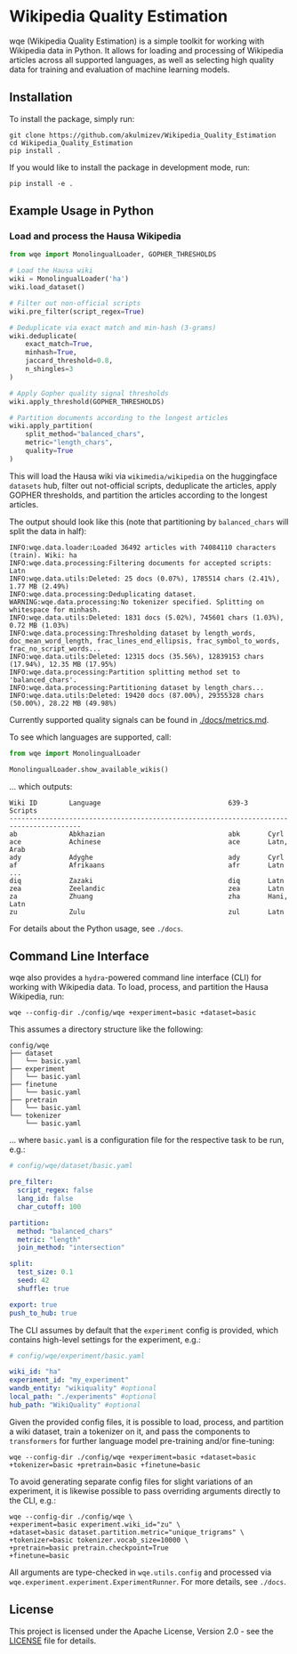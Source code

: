 # Wikipedia Quality Estimation

wqe (Wikipedia Quality Estimation) is a simple toolkit for working with
Wikipedia data in Python. It allows for loading and processing of Wikipedia
articles across all supported languages, as well as selecting high quality
data for training and evaluation of machine learning models.

## Installation

To install the package, simply run:

```
git clone https://github.com/akulmizev/Wikipedia_Quality_Estimation
cd Wikipedia_Quality_Estimation
pip install .
```

If you would like to install the package in development mode, run:

```
pip install -e .
```

## Example Usage in Python

### Load and process the Hausa Wikipedia

```python
from wqe import MonolingualLoader, GOPHER_THRESHOLDS

# Load the Hausa wiki
wiki = MonolingualLoader('ha')
wiki.load_dataset()

# Filter out non-official scripts
wiki.pre_filter(script_regex=True)

# Deduplicate via exact match and min-hash (3-grams)
wiki.deduplicate(
    exact_match=True,
    minhash=True,
    jaccard_threshold=0.8,
    n_shingles=3
)

# Apply Gopher quality signal thresholds
wiki.apply_threshold(GOPHER_THRESHOLDS)

# Partition documents according to the longest articles
wiki.apply_partition(
    split_method="balanced_chars",
    metric="length_chars",
    quality=True
)
```
This will load the Hausa wiki via `wikimedia/wikipedia`
on the huggingface `datasets` hub, filter out not-official scripts,
deduplicate the articles, apply GOPHER thresholds, and partition the
articles according to the longest articles.

The output should look like this (note that partitioning by `balanced_chars` will split the data in half):
```
INFO:wqe.data.loader:Loaded 36492 articles with 74084110 characters (train). Wiki: ha
INFO:wqe.data.processing:Filtering documents for accepted scripts: Latn
INFO:wqe.data.utils:Deleted: 25 docs (0.07%), 1785514 chars (2.41%), 1.77 MB (2.49%)
INFO:wqe.data.processing:Deduplicating dataset.
WARNING:wqe.data.processing:No tokenizer specified. Splitting on whitespace for minhash.
INFO:wqe.data.utils:Deleted: 1831 docs (5.02%), 745601 chars (1.03%), 0.72 MB (1.03%)
INFO:wqe.data.processing:Thresholding dataset by length_words, doc_mean_word_length, frac_lines_end_ellipsis, frac_symbol_to_words, frac_no_script_words...
INFO:wqe.data.utils:Deleted: 12315 docs (35.56%), 12839153 chars (17.94%), 12.35 MB (17.95%)
INFO:wqe.data.processing:Partition splitting method set to 'balanced_chars'.
INFO:wqe.data.processing:Partitioning dataset by length_chars...
INFO:wqe.data.utils:Deleted: 19420 docs (87.00%), 29355328 chars (50.00%), 28.22 MB (49.98%)
```

Currently supported quality signals can be found in [./docs/metrics.md](./docs/metrics.md).

To see which languages are supported, call:

```python
from wqe import MonolingualLoader

MonolingualLoader.show_available_wikis()
```

... which outputs:

```commandline
Wiki ID        Language                                639-3     Scripts
----------------------------------------------------------------------------------------
ab             Abkhazian                               abk       Cyrl
ace            Achinese                                ace       Latn, Arab
ady            Adyghe                                  ady       Cyrl
af             Afrikaans                               afr       Latn
...
diq            Zazaki                                  diq       Latn
zea            Zeelandic                               zea       Latn
za             Zhuang                                  zha       Hani, Latn
zu             Zulu                                    zul       Latn
```

For details about the Python usage, see `./docs`.

## Command Line Interface

wqe also provides a `hydra`-powered command line interface (CLI) for working with Wikipedia data.
To load, process, and partition the Hausa Wikipedia, run:

```commandline
wqe --config-dir ./config/wqe +experiment=basic +dataset=basic
```

This assumes a directory structure like the following:

```
config/wqe
├── dataset
│   └── basic.yaml
├── experiment
│   └── basic.yaml
├── finetune
│   └── basic.yaml
├── pretrain
│   └── basic.yaml
└── tokenizer
    └── basic.yaml
```

... where `basic.yaml` is a configuration file for the respective task to be run, e.g.:

```yaml
# config/wqe/dataset/basic.yaml

pre_filter:
  script_regex: false
  lang_id: false
  char_cutoff: 100

partition:
  method: "balanced_chars"
  metric: "length"
  join_method: "intersection"

split:
  test_size: 0.1
  seed: 42
  shuffle: true

export: true
push_to_hub: true
```

The CLI assumes by default that the `experiment` config is provided, which contains
high-level settings for the experiment, e.g.:

```yaml
# config/wqe/experiment/basic.yaml

wiki_id: "ha"
experiment_id: "my_experiment"
wandb_entity: "wikiquality" #optional
local_path: "./experiments" #optional
hub_path: "WikiQuality" #optional
```

Given the provided config files, it is possible to load, process, and partition
a wiki dataset, train a tokenizer on it, and pass the components to `transformers`
for further language model pre-training and/or fine-tuning:

```commandline
wqe --config-dir ./config/wqe +experiment=basic +dataset=basic +tokenizer=basic +pretrain=basic +finetune=basic
```

To avoid generating separate config files for slight variations of an experiment,
it is likewise possible to pass overriding arguments directly to the CLI, e.g.:

```commandline
wqe --config-dir ./config/wqe \
+experiment=basic experiment.wiki_id="zu" \
+dataset=basic dataset.partition.metric="unique_trigrams" \
+tokenizer=basic tokenizer.vocab_size=10000 \
+pretrain=basic pretrain.checkpoint=True
+finetune=basic
```

All arguments are type-checked in `wqe.utils.config` and processed via
`wqe.experiment.experiment.ExperimentRunner`. For more details, see `./docs`.

## License

This project is licensed under the Apache License, Version 2.0 - see the [LICENSE](LICENSE) file for details.
